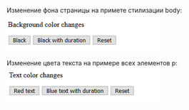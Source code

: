 Изменение фона страницы на примете стилизации body: <br/>
![Optional Text](../gifs/background_color.gif)

Изменение цвета текста на примере всех элементов p: <br/>
![Optional Text](../gifs/text_color.gif)
